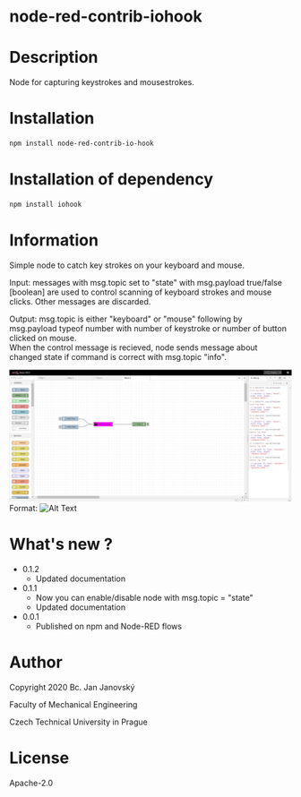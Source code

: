 node-red-contrib-iohook
========
# Description

Node for capturing keystrokes and mousestrokes.

# Installation

```bash
npm install node-red-contrib-io-hook

```

# Installation of dependency

```bash
npm install iohook

```

# Information

Simple node to catch key strokes on your keyboard and mouse.

Input: messages with msg.topic set to "state" with msg.payload true/false [boolean] are used to control
scanning of keyboard strokes and mouse clicks. Other messages are discarded.

Output: msg.topic is either "keyboard" or "mouse" following by msg.payload typeof number with number of keystroke or number of button clicked on mouse.<br>
When the control message is recieved, node sends message about changed state if command is correct with msg.topic "info".

![Example](/images/example.png)
Format: ![Alt Text](url)

# What's new ?

* 0.1.2
  * Updated documentation
* 0.1.1
  * Now you can enable/disable node with msg.topic = "state"
  * Updated documentation
* 0.0.1
  * Published on npm and Node-RED flows

# Author

Copyright 2020 Bc. Jan Janovský

Faculty of Mechanical Engineering

Czech Technical University in Prague

# License
Apache-2.0
